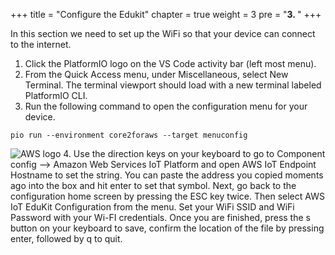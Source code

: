 +++
title = "Configure the Edukit"
chapter = true
weight = 3
pre = "<b>3. </b>"
+++

In this section we need to set up the WiFi so that your device can connect to the internet.  

1. Click the PlatformIO logo on the VS Code activity bar (left most menu).
2. From the Quick Access menu, under Miscellaneous, select New Terminal. The terminal viewport should load with a new terminal labeled PlatformIO CLI.
3. Run the following command to open the configuration menu for your device.
```
pio run --environment core2foraws --target menuconfig
```
![AWS logo](/images/idf_menuconfig-aws_endpoint.en.webp)
4. Use the direction keys on your keyboard to go to Component config –> Amazon Web Services IoT Platform and open AWS IoT Endpoint Hostname to set the string. You can paste the address you copied moments ago into the box and hit enter to set that symbol. Next, go back to the configuration home screen by pressing the ESC key twice. Then select AWS IoT EduKit Configuration from the menu. Set your WiFi SSID and WiFi Password with your Wi-FI credentials. Once you are finished, press the s button on your keyboard to save, confirm the location of the file by pressing enter, followed by q to quit.
